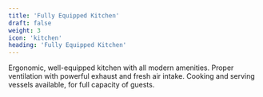 ```yaml
---
title: 'Fully Equipped Kitchen'
draft: false
weight: 3
icon: 'kitchen'
heading: 'Fully Equipped Kitchen'
---
```


Ergonomic, well-equipped kitchen with all modern amenities.
Proper ventilation with powerful exhaust and fresh air intake.
Cooking and serving vessels available, for full capacity of guests.
